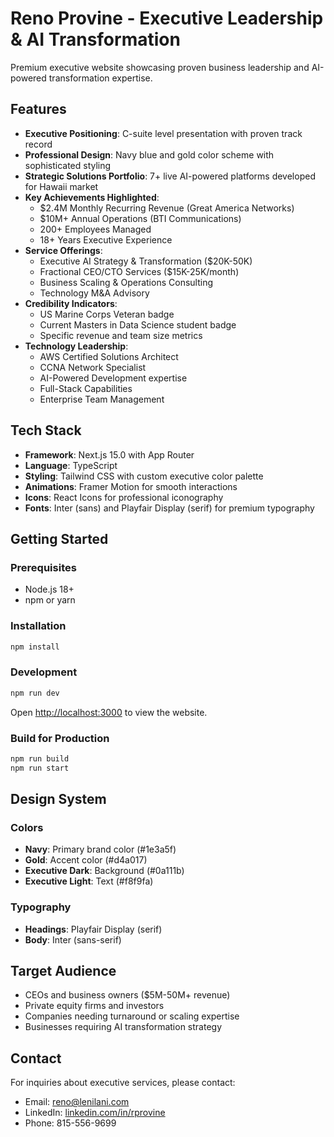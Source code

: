 # Reno Provine - Executive Leadership & AI Transformation

Premium executive website showcasing proven business leadership and AI-powered transformation expertise.

## Features

- **Executive Positioning**: C-suite level presentation with proven track record
- **Professional Design**: Navy blue and gold color scheme with sophisticated styling
- **Strategic Solutions Portfolio**: 7+ live AI-powered platforms developed for Hawaii market
- **Key Achievements Highlighted**:
  - $2.4M Monthly Recurring Revenue (Great America Networks)
  - $10M+ Annual Operations (BTI Communications)
  - 200+ Employees Managed
  - 18+ Years Executive Experience
- **Service Offerings**:
  - Executive AI Strategy & Transformation ($20K-50K)
  - Fractional CEO/CTO Services ($15K-25K/month)
  - Business Scaling & Operations Consulting
  - Technology M&A Advisory
- **Credibility Indicators**:
  - US Marine Corps Veteran badge
  - Current Masters in Data Science student badge
  - Specific revenue and team size metrics
- **Technology Leadership**:
  - AWS Certified Solutions Architect
  - CCNA Network Specialist
  - AI-Powered Development expertise
  - Full-Stack Capabilities
  - Enterprise Team Management

## Tech Stack

- **Framework**: Next.js 15.0 with App Router
- **Language**: TypeScript
- **Styling**: Tailwind CSS with custom executive color palette
- **Animations**: Framer Motion for smooth interactions
- **Icons**: React Icons for professional iconography
- **Fonts**: Inter (sans) and Playfair Display (serif) for premium typography

## Getting Started

### Prerequisites
- Node.js 18+ 
- npm or yarn

### Installation
```bash
npm install
```

### Development
```bash
npm run dev
```
Open [http://localhost:3000](http://localhost:3000) to view the website.

### Build for Production
```bash
npm run build
npm run start
```

## Design System

### Colors
- **Navy**: Primary brand color (#1e3a5f)
- **Gold**: Accent color (#d4a017)
- **Executive Dark**: Background (#0a111b)
- **Executive Light**: Text (#f8f9fa)

### Typography
- **Headings**: Playfair Display (serif)
- **Body**: Inter (sans-serif)

## Target Audience

- CEOs and business owners ($5M-50M+ revenue)
- Private equity firms and investors
- Companies needing turnaround or scaling expertise
- Businesses requiring AI transformation strategy

## Contact

For inquiries about executive services, please contact:
- Email: reno@lenilani.com
- LinkedIn: [linkedin.com/in/rprovine](https://linkedin.com/in/rprovine)
- Phone: 815-556-9699